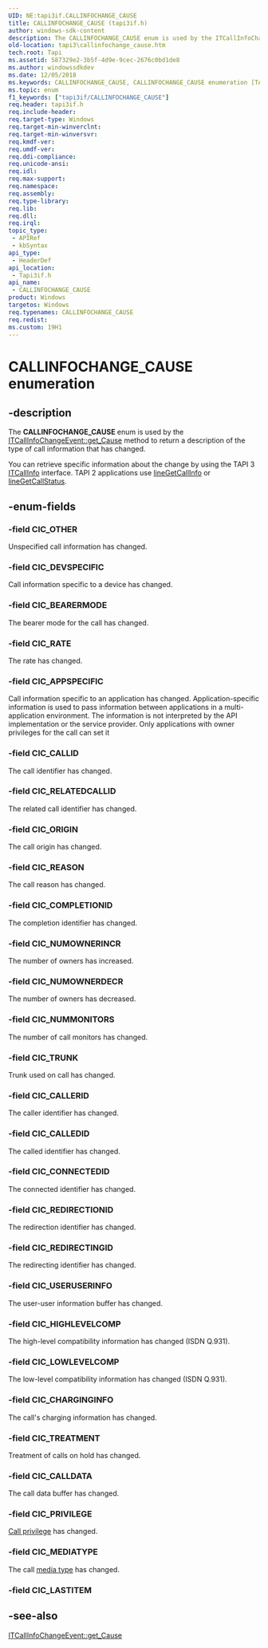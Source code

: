 ```yaml
---
UID: NE:tapi3if.CALLINFOCHANGE_CAUSE
title: CALLINFOCHANGE_CAUSE (tapi3if.h)
author: windows-sdk-content
description: The CALLINFOCHANGE_CAUSE enum is used by the ITCallInfoChangeEvent::get_Cause method to return a description of the type of call information that has changed.
old-location: tapi3\callinfochange_cause.htm
tech.root: Tapi
ms.assetid: 587329e2-3b5f-4d9e-9cec-2676c0bd1de8
ms.author: windowssdkdev
ms.date: 12/05/2018
ms.keywords: CALLINFOCHANGE_CAUSE, CALLINFOCHANGE_CAUSE enumeration [TAPI 2.2], CIC_APPSPECIFIC, CIC_BEARERMODE, CIC_CALLDATA, CIC_CALLEDID, CIC_CALLERID, CIC_CALLID, CIC_CHARGINGINFO, CIC_COMPLETIONID, CIC_CONNECTEDID, CIC_DEVSPECIFIC, CIC_HIGHLEVELCOMP, CIC_LOWLEVELCOMP, CIC_MEDIATYPE, CIC_NUMMONITORS, CIC_NUMOWNERDECR, CIC_NUMOWNERINCR, CIC_ORIGIN, CIC_OTHER, CIC_PRIVILEGE, CIC_RATE, CIC_REASON, CIC_REDIRECTINGID, CIC_REDIRECTIONID, CIC_RELATEDCALLID, CIC_TREATMENT, CIC_TRUNK, CIC_USERUSERINFO, _tapi3_callinfochange_cause, tapi3.callinfochange_cause, tapi3if/CALLINFOCHANGE_CAUSE, tapi3if/CIC_APPSPECIFIC, tapi3if/CIC_BEARERMODE, tapi3if/CIC_CALLDATA, tapi3if/CIC_CALLEDID, tapi3if/CIC_CALLERID, tapi3if/CIC_CALLID, tapi3if/CIC_CHARGINGINFO, tapi3if/CIC_COMPLETIONID, tapi3if/CIC_CONNECTEDID, tapi3if/CIC_DEVSPECIFIC, tapi3if/CIC_HIGHLEVELCOMP, tapi3if/CIC_LOWLEVELCOMP, tapi3if/CIC_MEDIATYPE, tapi3if/CIC_NUMMONITORS, tapi3if/CIC_NUMOWNERDECR, tapi3if/CIC_NUMOWNERINCR, tapi3if/CIC_ORIGIN, tapi3if/CIC_OTHER, tapi3if/CIC_PRIVILEGE, tapi3if/CIC_RATE, tapi3if/CIC_REASON, tapi3if/CIC_REDIRECTINGID, tapi3if/CIC_REDIRECTIONID, tapi3if/CIC_RELATEDCALLID, tapi3if/CIC_TREATMENT, tapi3if/CIC_TRUNK, tapi3if/CIC_USERUSERINFO
ms.topic: enum
f1_keywords: ["tapi3if/CALLINFOCHANGE_CAUSE"]
req.header: tapi3if.h
req.include-header: 
req.target-type: Windows
req.target-min-winverclnt: 
req.target-min-winversvr: 
req.kmdf-ver: 
req.umdf-ver: 
req.ddi-compliance: 
req.unicode-ansi: 
req.idl: 
req.max-support: 
req.namespace: 
req.assembly: 
req.type-library: 
req.lib: 
req.dll: 
req.irql: 
topic_type:
 - APIRef
 - kbSyntax
api_type:
 - HeaderDef
api_location:
 - Tapi3if.h
api_name:
 - CALLINFOCHANGE_CAUSE
product: Windows
targetos: Windows
req.typenames: CALLINFOCHANGE_CAUSE
req.redist: 
ms.custom: 19H1
---
```


# CALLINFOCHANGE_CAUSE enumeration


## -description


The 
<b>CALLINFOCHANGE_CAUSE</b> enum is used by the 
<a href="https://docs.microsoft.com/windows/desktop/api/tapi3if/nf-tapi3if-itcallinfochangeevent-get_cause">ITCallInfoChangeEvent::get_Cause</a> method to return a description of the type of call information that has changed.

You can retrieve specific information about the change by using the TAPI 3 
<a href="https://docs.microsoft.com/windows/desktop/api/tapi3if/nn-tapi3if-itcallinfo">ITCallInfo</a> interface. TAPI 2 applications use 
<a href="https://docs.microsoft.com/windows/desktop/api/tapi/nf-tapi-linegetcallinfo">lineGetCallInfo</a> or 
<a href="https://docs.microsoft.com/windows/desktop/api/tapi/nf-tapi-linegetcallstatus">lineGetCallStatus</a>.


## -enum-fields




### -field CIC_OTHER

Unspecified call information has changed.


### -field CIC_DEVSPECIFIC

Call information specific to a device has changed.


### -field CIC_BEARERMODE

The bearer mode for the call has changed.


### -field CIC_RATE

The rate has changed.


### -field CIC_APPSPECIFIC

Call information specific to an application has changed. Application-specific information is used to pass information between applications in a multi-application environment. The information is not interpreted by the API implementation or the service provider. Only applications with owner privileges for the call can set it


### -field CIC_CALLID

The call identifier has changed.


### -field CIC_RELATEDCALLID

The related call identifier has changed.


### -field CIC_ORIGIN

The call origin has changed.


### -field CIC_REASON

The call reason has changed.


### -field CIC_COMPLETIONID

The completion identifier has changed.


### -field CIC_NUMOWNERINCR

The number of owners has increased.


### -field CIC_NUMOWNERDECR

The number of owners has decreased.


### -field CIC_NUMMONITORS

The number of call monitors has changed.


### -field CIC_TRUNK

Trunk used on call has changed.


### -field CIC_CALLERID

The caller identifier has changed.


### -field CIC_CALLEDID

The called identifier has changed.


### -field CIC_CONNECTEDID

The connected identifier has changed.


### -field CIC_REDIRECTIONID

The redirection identifier has changed.


### -field CIC_REDIRECTINGID

The redirecting identifier has changed.


### -field CIC_USERUSERINFO

The user-user information buffer has changed.


### -field CIC_HIGHLEVELCOMP

The high-level compatibility information has changed (ISDN Q.931).


### -field CIC_LOWLEVELCOMP

The low-level compatibility information has changed (ISDN Q.931).


### -field CIC_CHARGINGINFO

The call's charging information has changed.


### -field CIC_TREATMENT

Treatment of calls on hold has changed.


### -field CIC_CALLDATA

The call data buffer has changed.


### -field CIC_PRIVILEGE


<a href="https://docs.microsoft.com/windows/desktop/Tapi/linecallprivilege--constants">Call privilege</a> has changed.


### -field CIC_MEDIATYPE

The call 
<a href="https://docs.microsoft.com/windows/desktop/Tapi/tapimediatype--constants">media type</a> has changed.


### -field CIC_LASTITEM




## -see-also




<a href="https://docs.microsoft.com/windows/desktop/api/tapi3if/nf-tapi3if-itcallinfochangeevent-get_cause">ITCallInfoChangeEvent::get_Cause</a>
 

 

